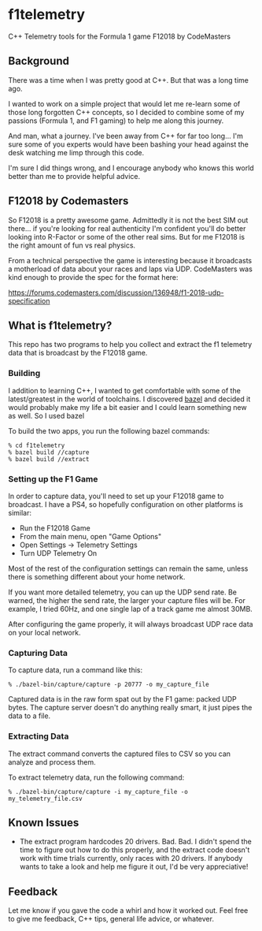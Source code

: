# f1telemetry

C++ Telemetry tools for the Formula 1 game F12018 by CodeMasters

## Background

There was a time when I was pretty good at C++. But that was a long time ago.

I wanted to work on a simple project that would let me re-learn some of those long forgotten C++ concepts, so I decided to combine some of my passions (Formula 1, and F1 gaming) to help me along this journey.

And man, what a journey. I've been away from C++ for far too long... I'm sure some of you experts would have been bashing your head against the desk watching me limp through this code.

I'm sure I did things wrong, and I encourage anybody who knows this world better than me to provide helpful advice.

## F12018 by Codemasters

So F12018 is a pretty awesome game. Admittedly it is not the best SIM out there... if you're looking for real authenticity I'm confident you'll do better looking into R-Factor or some of the other real sims. But for me F12018 is the right amount of fun vs real physics.

From a technical perspective the game is interesting because it broadcasts a motherload of data about your races and laps via UDP. CodeMasters was kind enough to provide the spec for the format here:

https://forums.codemasters.com/discussion/136948/f1-2018-udp-specification

## What is f1telemetry?

This repo has two programs to help you collect and extract the f1 telemetry data that is broadcast by the F12018 game.

### Building

I addition to learning C++, I wanted to get comfortable with some of the latest/greatest in the world of toolchains. I discovered [bazel](https://bazel.build/) and decided it would probably make my life a bit easier and I could learn something new as well. So I used bazel

To build the two apps, you run the following bazel commands:

```
% cd f1telemetry
% bazel build //capture
% bazel build //extract
```

### Setting up the F1 Game

In order to capture data, you'll need to set up your F12018 game to broadcast. I have a PS4, so hopefully configuration on other platforms is similar:

* Run the F12018 Game
* From the main menu, open "Game Options"
* Open Settings -> Telemetry Settings
* Turn UDP Telemetry On

Most of the rest of the configuration settings can remain the same, unless there is something different about your home network.

If you want more detailed telemetry, you can up the UDP send rate. Be warned, the higher the send rate, the larger your capture files will be. For example, I tried 60Hz, and one single lap of a track game me almost 30MB.

After configuring the game properly, it will always broadcast UDP race data on your local network.

### Capturing Data

To capture data, run a command like this:

```
% ./bazel-bin/capture/capture -p 20777 -o my_capture_file
```

Captured data is in the raw form spat out by the F1 game: packed UDP bytes. The capture server doesn't do anything really smart, it just pipes the data to a file.

### Extracting Data

The extract command converts the captured files to CSV so you can analyze and process them.

To extract telemetry data, run the following command:

```
% ./bazel-bin/capture/capture -i my_capture_file -o my_telemetry_file.csv
```

## Known Issues

* The extract program hardcodes 20 drivers. Bad. Bad. I didn't spend the time to figure out how to do this properly, and the extract code doesn't work with time trials currently, only races with 20 drivers. If anybody wants to take a look and help me figure it out, I'd be very appreciative!

## Feedback

Let me know if you gave the code a whirl and how it worked out. Feel free to give me feedback, C++ tips, general life advice, or whatever.
